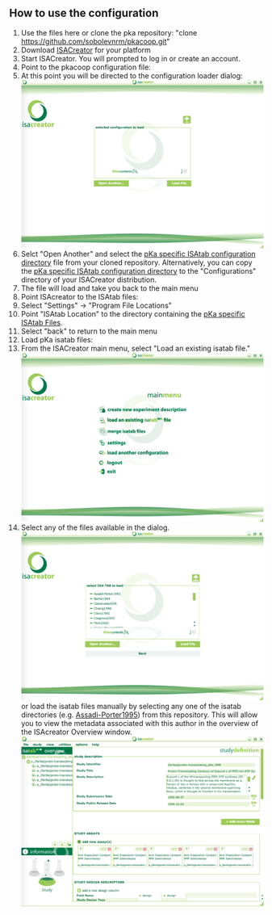 

## How to use the configuration 
1.  Use the files here or clone the pka repository:  "clone https://github.com/sobolevnrm/pkacoop.git"
2.  Download [ISACreator](http://www.isa-tools.org/software-suite/) for your platform
2.  Start ISACreator.  You will prompted to log in or create an account.
3.  Point to the pkacoop configuration file:
   1.  At this point you will be directed to the configuration loader dialog: ![ISAcreator Configuration](https://github.com/sobolevnrm/pkacoop/blob/master/screenshots/ISAcreatorConfiguration.png "ISA config")
   2.  Selct "Open Another" and select the [pKa specific ISAtab configuration directory](isaconfigPChem) file from your cloned repository.  Alternatively, you can copy the [pKa specific ISAtab configuration directory](isaconfigPChem) to the "Configurations" directory of your ISACreator distribution.
   3.  The file will load and take you back to the main menu
4.  Point ISAcreator to the ISAtab files:
   1. Select "Settings" -> "Program File Locations"
   2. Point "ISAtab Location" to the directory containing the [pKa specific ISAtab Files](isa-tab-data).
   3. Select "back" to return to the main menu
5.  Load pKa isatab files:
  1.  From the ISACreator main menu, select "Load an existing isatab file." ![ISAcreator Main Menu](screenshots/ISAcreatorMain.png "Main menu")
  2.  Select any of the files available in the dialog. ![ISAcreator Files](screenshots/ISAcreatorFiles.png "ISA Files") or load the isatab files manually by selecting any one of the isatab directories (e.g. [Assadi-Porter1995](isa-tab-data/Assadi-Porter1995)) from this repository.  This will allow you to view the metadata associated with this author in the overview of the ISAcreator Overview window.  ![ISAcreator Overview](screenshots/ISAcreatorOverview.png)
